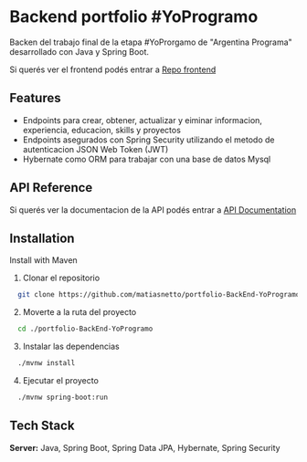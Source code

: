 
# Backend portfolio #YoProgramo

Backen del trabajo final de la etapa #YoProrgamo de "Argentina Programa" desarrollado con Java y Spring Boot.

Si querés ver el frontend podés entrar a [Repo frontend](https://github.com/matiasnetto/portfolio-FrontEnd-YoProgramo)



## Features

- Endpoints para crear, obtener, actualizar y eiminar informacion, experiencia, educacion, skills y proyectos
- Endpoints asegurados con Spring Security utilizando el metodo de autenticacion JSON Web Token (JWT)
- Hybernate como ORM para trabajar con una base de datos Mysql


## API Reference

Si querés ver la documentacion de la API podés entrar a [API Documentation](https://portfolio-ap-backend-eii4.onrender.com/)


## Installation

Install with Maven

1. Clonar el repositorio
```bash
  git clone https://github.com/matiasnetto/portfolio-BackEnd-YoProgramo.git
```
2. Moverte a la ruta del proyecto
```bash
  cd ./portfolio-BackEnd-YoProgramo
  ```
  3. Instalar las dependencias

```bash
  ./mvnw install
```
   4. Ejecutar el proyecto
```bash
  ./mvnw spring-boot:run
```
## Tech Stack

**Server:** Java, Spring Boot, Spring Data JPA, Hybernate, Spring Security

